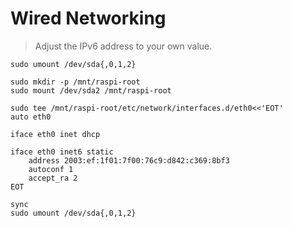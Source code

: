 # Wired Networking

> Adjust the IPv6 address to your own value.

```shell
sudo umount /dev/sda{,0,1,2}

sudo mkdir -p /mnt/raspi-root
sudo mount /dev/sda2 /mnt/raspi-root

sudo tee /mnt/raspi-root/etc/network/interfaces.d/eth0<<'EOT'
auto eth0

iface eth0 inet dhcp

iface eth0 inet6 static
    address 2003:ef:1f01:7f00:76c9:d842:c369:8bf3
    autoconf 1
    accept_ra 2
EOT

sync
sudo umount /dev/sda{,0,1,2}
```
